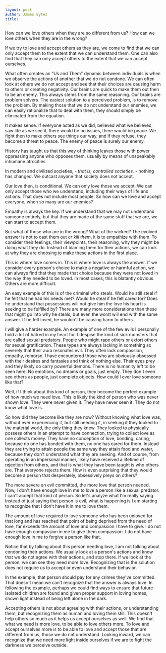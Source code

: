 ```yaml
---
layout: post
author: James Bytes
title:
---
```


How can we love others when they are so different from us? How can we love others when they are in the wrong?

If we try to love and accept others as they are, we come to find that we can only accept them to the extent that we can understand them. One can also find that they can only accept others to the extent that we can accept ourselves.

What often creates an "Us and Them" dynamic between individuals is when we observe the actions of another that we do not condone.  We can often look at others we do not accept and see that their choices are causing harm to others or creating negativity. Our brains are quick to make them out then to be an enemy. This always stems from the same reasoning. Our brains are problem solvers. The easiest solution to a perceived problem, is to remove the problem. By making those that we do not understand our enemies, we can easily rationalize that to deal with them, they should simply be eliminated from the equation.

It makes sense. If everyone acted as we did, believed what we believed, saw life as we see it, there would be no issues, there would be peace. We fight then to make others see things our way, and if they refuse, they become a threat to peace. The enemy of peace is surely our enemy.

History has taught us that this way of thinking leaves those with power oppressing anyone who opposes them, usually by means of unspeakably inhumane atrocities.

In modern and civilized societies, - _that is, controlled societies,_ - nothing has changed. We outcast anyone that society does not accept.

Our love then, is conditional. We can only love those we accept. We can only accept those who we understand, including their ways of life and actions. That does not include most people. So how can we love and accept everyone, when so many are our enemies?

Empathy is always the key. If we understand that we may not understand someone entirely, but that they are made of the same stuff that we are, we can start to accept them.

But what of those who are in the wrong? What of the wicked?
The evolved answer is not to cast them out _or kill them_, it is to empathize with them. To consider their feelings, their viewpoints, their reasoning, why they might be doing what they do. Instead of blaming them for their actions, we can look at why they are choosing to make these actions in the first place.

This is where love comes in. This is where love is always the answer. If we consider every person's choice to make a negative or harmful action, we can always find that they made that choice because they were not loved in the way they needed to be loved. In most cases, this is blatantly obvious. Others are more difficult.

An easy example of this is of the criminal who steals. Would he still steal if he felt that he had his needs met? Would he steal if he felt cared for? Does he understand that possessions will not give him the love his heart is seeking to be fulfilled by? There are many more considerations than these that might go into why he steals, but even the worst will end with the same answer. If he felt loved, he wouldn't be causing harm to others.

I will give a harder example. An example of one of the few evils I personally hold a lot of hatred in my heart for. I despise the kind of sick monsters that are called sexual predators. People who might rape others or extort others for sexual gratification. These types are always lacking in something so severely that their aura resonates evil. They often lack compassion, empathy, remorse. I have encountered those who are obviously obsessed with their desires and fantasies and think of nothing else. Their eyes prey and they likely do carry powerful demons. There is no humanity left to be seen here. No emotions, no dreams or goals, just empty. They don't even see others as people, just complete objects. How could I ever love someone like that?

Well, if I think about this kind of person, they become the perfect example of how much we need love. This is likely the kind of person who was never shown love. They were never given it. They have never seen it. They do not know what love is.

So how did they become like they are now?
Without knowing what love was, without ever experiencing it, but still needing it, in seeking it they looked to the material world, the only thing they knew. They looked to physically possess others in an attempt to have connection, trying to collect love as one collects money. They have no conception of love, bonding, caring, because no one has bonded with them, no one has cared for them. Instead they are trying to attain people the same way they attain food and water, because they don't understand what they are seeking. And of course, from operating in an impersonal manner,  likely have received a lifetime of rejection from others, and that is what they have been taught is who others are. That everyone rejects them. How is even surprising that they would become a person that desperately, obsessively preys on others?

The more severe an evil committed, the more love that person needed.
Now, I don't have enough love in me to love a person like a sexual predator. I can't accept that kind of person. So let's analyze what I'm really saying. Instead of just saying that person is evil, what is happening is I am starting to recognize that I don't have it in me to love them.

The amount of love required to love someone who has been unloved for that long and has reached that point of being deprived from the need of love, far exceeds the amount of love and compassion I have to give. I do not have enough compassion in me to give them compassion. I do not have enough love in me to forgive a person like that.

Notice that by talking about this person needing love, I am not talking about condoning their actions. We usually look at a person's actions and know that we do not agree with their actions, and stop there. If we look at the person, we can see they need more love. Recognizing that is the solution does not require us to accept or even understand their behavior.

In the example, that person should pay for any crimes they've committed. That doesn't mean we can't recognize that the answer is always love. In following the example, perhaps we could find ways to ensure that future isolated children are found and given proper support in loving homes, shown light instead of being left alone in the dark.

Accepting others is not about agreeing with their actions, or understanding them, but recognizing them as human and loving them still. This doesn't help others so much as it helps us accept ourselves as well. We find that what we need is more love, to be able to love others more. To love and accept ourselves more is to be able to love and accept those that are different from us, those we do not understand.
Looking inward, we can recognize that we need more light inside ourselves if we are to fight the darkness we perceive outside.
